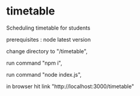 # timetable
Scheduling timetable for students

prerequisites :
 node latest version
 
change directory to "/timetable", 

run command "npm i", 

run command "node index.js", 

in browser hit link "http://localhost:3000/timetable"
